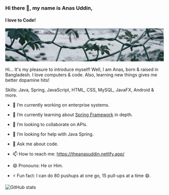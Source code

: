 
### Hi there 👋, my name is Anas Uddin,

#### I love to Code!

![I love to Code!](https://raw.githubusercontent.com/theanasuddin/theanasuddin/main/banner.jpg)

  

Hi... It's my pleasure to introduce myself! Well, I am Anas, born & raised in Bangladesh. I love computers & code. Also, learning new things gives me better dopamine hits!

  

Skills: Java, Spring, JavaScript, HTML, CSS, MySQL, JavaFX, Android & more.

  

- 🔭 I’m currently working on enterprise systems.

- 🌱 I’m currently learning about [Spring Framework](https://spring.io/) in depth.

- 👯 I’m looking to collaborate on APIs.

- 🤔 I’m looking for help with Java Spring.

- 💬 Ask me about code.

- 📫 How to reach me: https://theanasuddin.netlify.app/

- 😄 Pronouns: He or Him.

- ⚡ Fun fact: I can do 80 pushups at one go, 15 pull-ups at a time 😄.

  
  

  

![GitHub stats](https://github-readme-stats.vercel.app/api?username=theanasuddin&show_icons=true&bg_color=0d1117&title_color=58a6ff&text_color=8b949e&icon_color=58a6ff&custom_title=My%20GitHub%20Stats&include_all_commits=true)

